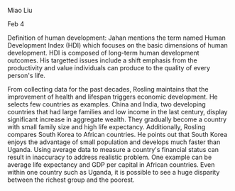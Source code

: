 Miao Liu

Feb 4

Definition of human development: Jahan mentions the term named Human Development Index (HDI) which focuses on the basic dimensions of human development. HDI is composed of long-term human development outcomes. His targetted issues include a shift emphasis from the productivity and value individuals can produce to the quality of every person's life. 

From collecting data for the past decades, Rosling maintains that the improvement of health and lifespan triggers economic development. He selects few countries as examples. China and India, two developing countries that had large families and low income in the last century, display significant increase in aggregate wealth. They gradually become a country with small family size and high life expectancy. Additionally, Rosling compares South Korea to African countries. He points out that South Korea enjoys the advantage of small population and develops much faster than Uganda. Using average data to measure a country's financial status can result in inaccuracy to address realistic problem. One example can be average life expectancy and GDP per capital in African countries. Even within one country such as Uganda, it is possible to see a huge disparity between the richest group and the poorest. 
